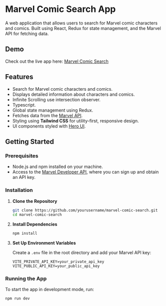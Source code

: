# Marvel Comic Search App

A web application that allows users to search for Marvel comic characters and comics. Built using React, Redux for state management, and the Marvel API for fetching data.

## Demo

Check out the live app here: [Marvel Comic Search](https://marvelcomicsearch.vercel.app/)

## Features

- Search for Marvel comic characters and comics.
- Displays detailed information about characters and comics.
- Infinite Scrolling use intersection observer.
- Typescript.
- Global state management using Redux.
- Fetches data from the [Marvel API](https://developer.marvel.com/).
- Styling using **Tailwind CSS** for utility-first, responsive design.  
- UI components styled with [Hero UI](https://heroui.org/).

## Getting Started

### Prerequisites

- Node.js and npm installed on your machine.
- Access to the [Marvel Developer API](https://developer.marvel.com/), where you can sign up and obtain an API key.

### Installation

1. **Clone the Repository**
    ```bash
    git clone https://github.com/yourusername/marvel-comic-search.git
    cd marvel-comic-search
    ```

2. **Install Dependencies**
    ```bash
    npm install
    ```

3. **Set Up Environment Variables**

    Create a `.env` file in the root directory and add your Marvel API key:

    ```plaintext
    VITE_PRIVATE_API_KEY=your_private_api_key
    VITE_PUBLIC_API_KEY=your_public_api_key
    ```

### Running the App

To start the app in development mode, run:

```bash
npm run dev
